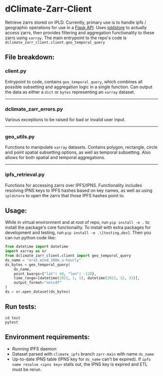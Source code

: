 # dClimate-Zarr-Client
Retrieve zarrs stored on IPLD. Currently, primary use is to handle ipfs / geographic operations
for use in a [Flask API](https://github.com/dClimate/dClimate-Zarr-API).
Uses [ipldstore](https://github.com/dClimate/ipldstore) to actually access zarrs, then provides
filtering and aggregation functionality to these zarrs using `xarray`.
The main entrypoint to the repo's code is `dclimate_zarr_client.client.geo_temporal_query`


## File breakdown:

### client.py

Entrypoint to code, contains `geo_temporal_query`, which combines all possible subsetting
and aggregation logic in a single function. Can output the data as either a `dict`
or `bytes` representing an `xarray` dataset.

---

### dclimate_zarr_errors.py

Various exceptions to be raised for bad or invalid user input.

---

### geo_utils.py

Functions to manipulate `xarray` datasets. Contains polygon, rectangle, circle and point spatial
subsetting options, as well as temporal subsetting. Also allows for both spatial and temporal
aggregations.

---

### ipfs_retrieval.py

Functions for accessing zarrs over IPFS/IPNS. Functionality includes resolving IPNS keys to IPFS hashes
based on key names, as well as using `ipldstore` to open the zarrs that those IPFS hashes point to.


##  Usage:

While in virtual environment and at root of repo, run `pip install -e .` to install the package's core functionality.
To install with extra packages for development and testing, run `pip install -e .\[testing,dev]`. Then you can run python
code like:

```python
from datetime import datetime
import xarray as xr
from dclimate_zarr_client.client import geo_temporal_query
ds_name = "era5_wind_100m_u-hourly"
ds_bytes = geo_temporal_query(
    ds_name,
    point_kwargs={"lat": 40, "lon": -120},
    time_range=[datetime(2021, 1, 1), datetime(2022, 12, 31)],
    output_format="netcdf"
)
ds = xr.open_dataset(ds_bytes)
```
## Run tests:
```shell
cd test
pytest
```

## Environment requirements:

- Running IPFS daemon
- Dataset parsed with `climate_ipfs` branch `zarr-main` with name `ds_name`
- Up-to-date IPNS table (IPNS key for `ds_name` can't be expired).
  If `ipfs name resolve <ipns key>` stalls out, the IPNS key is expired and ETL must be rerun.
